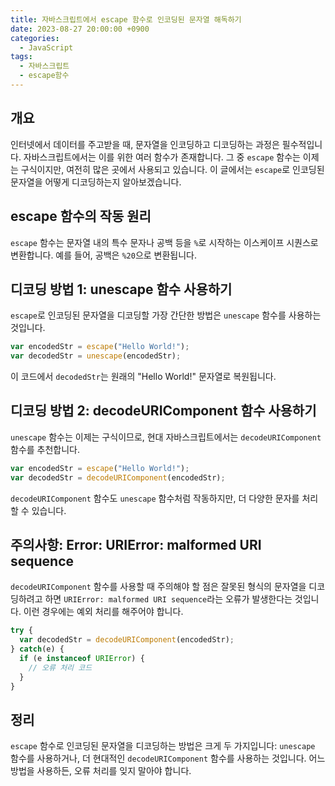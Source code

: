 ```yaml
---
title: 자바스크립트에서 escape 함수로 인코딩된 문자열 해독하기
date: 2023-08-27 20:00:00 +0900
categories:
  - JavaScript
tags:
  - 자바스크립트
  - escape함수
---
```


## 개요
인터넷에서 데이터를 주고받을 때, 문자열을 인코딩하고 디코딩하는 과정은 필수적입니다. 자바스크립트에서는 이를 위한 여러 함수가 존재합니다. 그 중 `escape` 함수는 이제는 구식이지만, 여전히 많은 곳에서 사용되고 있습니다. 이 글에서는 `escape`로 인코딩된 문자열을 어떻게 디코딩하는지 알아보겠습니다.

## escape 함수의 작동 원리
`escape` 함수는 문자열 내의 특수 문자나 공백 등을 `%`로 시작하는 이스케이프 시퀀스로 변환합니다. 예를 들어, 공백은 `%20`으로 변환됩니다. 

## 디코딩 방법 1: unescape 함수 사용하기
`escape`로 인코딩된 문자열을 디코딩할 가장 간단한 방법은 `unescape` 함수를 사용하는 것입니다.

```javascript
var encodedStr = escape("Hello World!");
var decodedStr = unescape(encodedStr);
```

이 코드에서 `decodedStr`는 원래의 "Hello World!" 문자열로 복원됩니다.

## 디코딩 방법 2: decodeURIComponent 함수 사용하기
`unescape` 함수는 이제는 구식이므로, 현대 자바스크립트에서는 `decodeURIComponent` 함수를 추천합니다.

```javascript
var encodedStr = escape("Hello World!");
var decodedStr = decodeURIComponent(encodedStr);
```

`decodeURIComponent` 함수도 `unescape` 함수처럼 작동하지만, 더 다양한 문자를 처리할 수 있습니다.

## 주의사항: Error: URIError: malformed URI sequence
`decodeURIComponent` 함수를 사용할 때 주의해야 할 점은 잘못된 형식의 문자열을 디코딩하려고 하면 `URIError: malformed URI sequence`라는 오류가 발생한다는 것입니다. 이런 경우에는 예외 처리를 해주어야 합니다.

```javascript
try {
  var decodedStr = decodeURIComponent(encodedStr);
} catch(e) {
  if (e instanceof URIError) {
    // 오류 처리 코드
  }
}
```

## 정리
`escape` 함수로 인코딩된 문자열을 디코딩하는 방법은 크게 두 가지입니다: `unescape` 함수를 사용하거나, 더 현대적인 `decodeURIComponent` 함수를 사용하는 것입니다. 어느 방법을 사용하든, 오류 처리를 잊지 말아야 합니다.